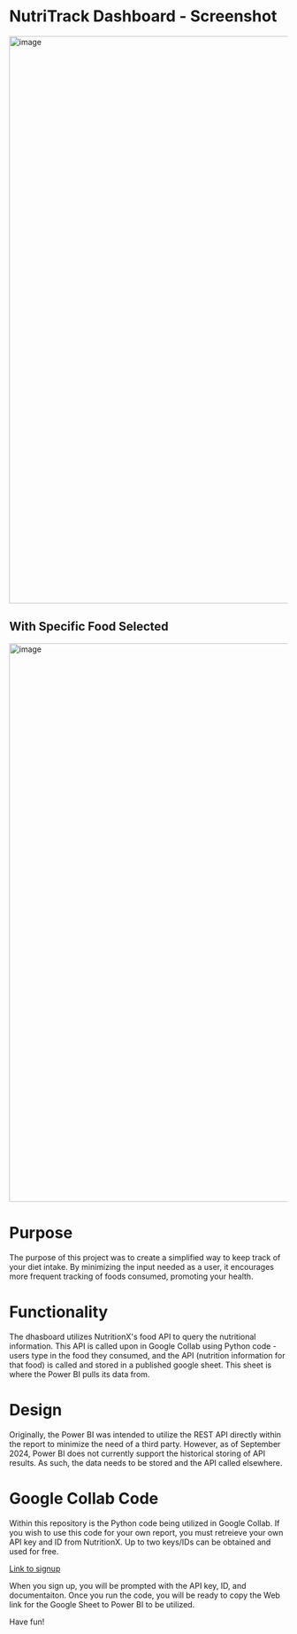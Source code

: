 # NutriTrack Dashboard - Screenshot
<img width="1025" alt="image" src="https://github.com/user-attachments/assets/1839ddec-8a26-48f9-8266-9d606de62bbb">

## With Specific Food Selected

<img width="1009" alt="image" src="https://github.com/user-attachments/assets/ac6ce3c0-8d67-4db5-927e-34adab43c70c">



# Purpose
The purpose of this project was to create a simplified way to keep track of your diet intake. By minimizing the input needed as a user, it encourages more frequent tracking of foods consumed, promoting your health.

# Functionality
The dhasboard utilizes NutritionX's food API to query the nutritional information. This API is called upon in Google Collab using Python code - users type in the food they consumed, and the API (nutrition information for that food) is called and stored in a published google sheet. This sheet is where the Power BI pulls its data from.

# Design
Originally, the Power BI was intended to utilize the REST API directly within the report to minimize the need of a third party. However, as of September 2024, Power BI does not currently support the historical storing of API results. As such, the data needs to be stored and the API called elsewhere. 

# Google Collab Code
Within this repository is the Python code being utilized in Google Collab. If you wish to use this code for your own report, you must retreieve your own API key and ID from NutritionX. Up to two keys/IDs can be obtained and used for free.

[Link to signup](https://www.nutritionix.com/business/api)

When you sign up, you will be prompted with the API key, ID, and documentaiton. Once you run the code, you will be ready to copy the Web link for the Google Sheet to Power BI to be utilized.

Have fun!




